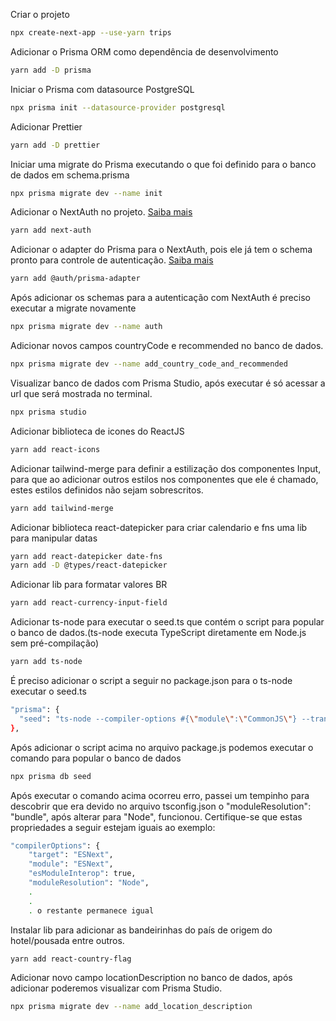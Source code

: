 Criar o projeto

```bash
npx create-next-app --use-yarn trips
```

Adicionar o Prisma ORM como dependência de desenvolvimento

```bash
yarn add -D prisma
```

Iniciar o Prisma com datasource PostgreSQL

```bash
npx prisma init --datasource-provider postgresql
```

Adicionar Prettier

```bash
yarn add -D prettier
```

Iniciar uma migrate do Prisma executando o que foi definido para o banco de dados em schema.prisma

```bash
npx prisma migrate dev --name init
```

Adicionar o NextAuth no projeto.
[Saiba mais](https://next-auth.js.org/getting-started/example)

```bash
yarn add next-auth
```

Adicionar o adapter do Prisma para o NextAuth, pois ele já tem o schema pronto para controle de autenticação. [Saiba mais](https://authjs.dev/reference/adapter/prisma)

```bash
yarn add @auth/prisma-adapter
```

Após adicionar os schemas para a autenticação com NextAuth é preciso executar a migrate novamente

```bash
npx prisma migrate dev --name auth
```

Adicionar novos campos countryCode e recommended no banco de dados.

```bash
npx prisma migrate dev --name add_country_code_and_recommended
```

Visualizar banco de dados com Prisma Studio, após executar é só acessar a url que será mostrada no terminal.

```bash
npx prisma studio
```

Adicionar biblioteca de icones do ReactJS

```bash
yarn add react-icons
```

Adicionar tailwind-merge para definir a estilização dos componentes Input, para que ao adicionar outros estilos nos componentes que ele é chamado, estes estilos definidos não sejam sobrescritos.

```bash
yarn add tailwind-merge
```

Adicionar biblioteca react-datepicker para criar calendario e fns uma lib para manipular datas

```bash
yarn add react-datepicker date-fns
yarn add -D @types/react-datepicker
```

Adicionar lib para formatar valores BR

```bash
yarn add react-currency-input-field
```

Adicionar ts-node para executar o seed.ts que contém o script para popular o banco de dados.(ts-node executa TypeScript diretamente em Node.js sem pré-compilação)

```bash
yarn add ts-node
```

É preciso adicionar o script a seguir no package.json para o ts-node executar o seed.ts

```bash
"prisma": {
  "seed": "ts-node --compiler-options #{\"module\":\"CommonJS\"} --transpile-only src/lib/seed.ts"
},
```

Após adicionar o script acima no arquivo package.js podemos executar o comando para popular o banco de dados

```bash
npx prisma db seed
```

Após executar o comando acima ocorreu erro, passei um tempinho para descobrir que era devido no arquivo tsconfig.json o "moduleResolution": "bundle", após alterar para "Node", funcionou. Certifique-se que estas propriedades a seguir estejam iguais ao exemplo:

```bash
"compilerOptions": {
    "target": "ESNext",
    "module": "ESNext",
    "esModuleInterop": true,
    "moduleResolution": "Node",
    .
    .
    . o restante permanece igual
```

Instalar lib para adicionar as bandeirinhas do país de origem do hotel/pousada entre outros.

```bash
yarn add react-country-flag
```

Adicionar novo campo locationDescription no banco de dados, após adicionar poderemos visualizar com Prisma Studio.

```bash
npx prisma migrate dev --name add_location_description
```
